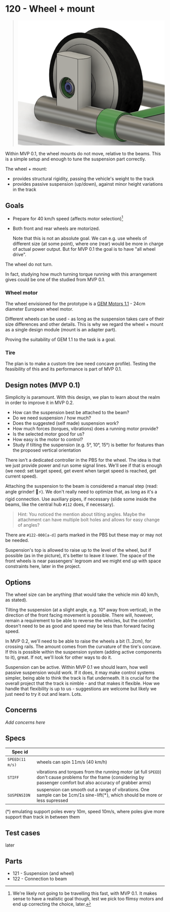 # 120 - Wheel + mount

>![](./images/120-wheel-and-mount.png)

Within MVP 0.1, the wheel mounts do not move, relative to the beams. This is a simple setup and enough to tune the suspension part correctly.

The wheel + mount:

- provides structural rigidity, passing the vehicle's weight to the track
- provides passive suspension (up/down), against minor height variations in the track

## Goals

- Prepare for 40 km/h speed (affects motor selection)[^1]
- Both front and rear wheels are motorized. 

   Note that this is not an absolute goal. We can e.g. use wheels of different size (at some point), where one (rear) would be more in charge of actual power output. But for MVP 0.1 the goal is to have "all wheel drive".

[^1]: We're likely not going to be travelling this fast, with MVP 0.1. It makes sense to have a realistic goal though, lest we pick too flimsy motors and end up correcting the choice, later.

The wheel do not turn. 

In fact, studying how much turning torque running with this arrangement gives could be one of the studied from MVP 0.1.

### Wheel motor

The wheel envisioned for the prototype is a [GEM Motors 1.1](https://gemmotors.si/products) - 24cm diameter European wheel motor.

Different wheels can be used - as long as the suspension takes care of their size differences and other details. This is why we regard the wheel + mount as a single design module (mount is an adapter part).

Proving the suitability of GEM 1.1 to the task is a goal.


### Tire

The plan is to make a custom tire (we need concave profile). Testing the feasibility of this and its performance is part of MVP 0.1.


## Design notes (MVP 0.1)

Simplicity is paramount. With this design, we plan to learn about the realm in order to improve it in MVP 0.2.

- How can the suspension best be attached to the beam?
- Do we need suspension / how much?
- Does the suggested (self made) suspension work?
- How much forces (torques, vibrations) does a running motor provide?
- Is the selected motor good for us?
- How easy is the motor to control?
- Study if tilting the suspension (e.g. 5°, 10°, 15°) is better for features than the proposed vertical orientation

There isn't a dedicated controller in the PBS for the wheel. The idea is that we just provide power and run some signal lines. We'll see if that is enough (we need: set target speed, get event when target speed is reached, get current speed).

Attaching the suspension to the beam is considered a manual step (read: angle grinder! 💫⚡️). We don't really need to optimize that, as long as it's a rigid connection. Use auxiliary pipes, if necessary (slide some inside the beams, like the central hub `#112` does, if necessary).

>Hint: You noticed the mention about tilting angles. Maybe the attachment can have multiple bolt holes and allows for easy change of angles?

There are `#122-000[a-d]` parts marked in the PBS but these may or may not be needed.

<!-- Editor's choice: bloat :)
>Side note: Height of the beams over the track is designed by this module. There is no requirement, except being slightly (1cm is enough) above the rails. Obviously, low center of gravity is better than high.[^2]

[^2]: It is not completely true that the height wouldn't matter. It matters to the grabber arms (part of MVP 0.2), so they find the side rails.
-->

Suspension's top is allowed to raise up to the level of the wheel, but if possible (as in the picture), it's better to leave it lower. The space of the front wheels is near passengers' legroom and we might end up with space constraints here, later in the project.


## Options

The wheel size can be anything (that would take the vehicle min 40 km/h, as stated).

Tilting the suspension (at a slight angle, e.g. 10° away from vertical), in the direction of the front facing movement is possible. There will, however, remain a requirement to be able to reverse the vehicles, but the comfort doesn't need to be as good and speed may be less than forward facing speed.

In MVP 0.2, we'll need to be able to raise the wheels a bit (1..2cm), for crossing rails. The amount comes from the curvature of the tire's concave. If this is possible within the suspension system (adding active components to it), great. If not, we'll look for other ways to do it.

Suspension can be active. Within MVP 0.1 we should learn, how well passive suspension would work. If it does, it may make control systems simpler, being able to think the track is flat underneath. It is crucial for the overall project that the track is nimble - and that makes it flexible. How we handle that flexibility is up to us - suggestions are welcome but likely we just need to try it out and learn. Lots.


## Concerns

*Add concerns here*

## Specs

|Spec id||
|---|---|
|`SPEED(11 m/s)`|wheels can spin 11m/s (40 km/h)|
|`STIFF`|vibrations and torques from the running motor (at full `SPEED`) don't cause problems for the frame (considering by passenger comfort but also accuracy of grabber arms)|
|`SUSPENSION`|suspension can smooth out a range of vibrations. One sample can be 1cm/1s sine-lift(*), which should be more or less supressed| 

(*) emulating support poles every 10m, speed 10m/s, where poles give more support than track in between them


## Test cases

later

## Parts

- 121 - Suspension (and wheel)
- 122 - Connection to beam

